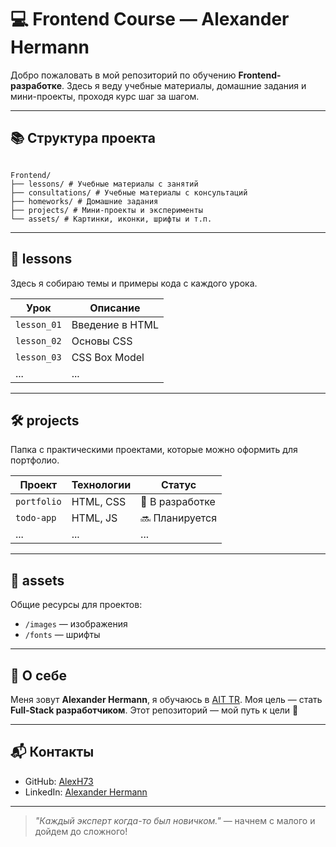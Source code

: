 # 💻 Frontend Course — Alexander Hermann

Добро пожаловать в мой репозиторий по обучению **Frontend-разработке**. Здесь я веду учебные материалы, домашние задания и мини-проекты, проходя курс шаг за шагом.

---

## 📚 Структура проекта

```

Frontend/
├── lessons/ # Учебные материалы с занятий
├── consultations/ # Учебные материалы с консультаций
├── homeworks/ # Домашние задания
├── projects/ # Мини-проекты и эксперименты
└── assets/ # Картинки, иконки, шрифты и т.п.

```


---

## 📖 lessons

Здесь я собираю темы и примеры кода с каждого урока.

| Урок | Описание |
|------|----------|
| `lesson_01` | Введение в HTML |
| `lesson_02` | Основы CSS |
| `lesson_03` | CSS Box Model |
| ... | ... |

---

## 🛠️ projects

Папка с практическими проектами, которые можно оформить для портфолио.

| Проект | Технологии | Статус |
|--------|------------|--------|
| `portfolio` | HTML, CSS | 🚧 В разработке |
| `todo-app` | HTML, JS | 🔜 Планируется |
| ... | ... | ... |

---

## 📂 assets

Общие ресурсы для проектов:
- `/images` — изображения
- `/fonts` — шрифты

---

## 📌 О себе

Меня зовут **Alexander Hermann**, я обучаюсь в [AIT TR](https://www.ait-tr.de/). Моя цель — стать **Full-Stack разработчиком**. Этот репозиторий — мой путь к цели 🚀

---

## 📬 Контакты

- GitHub: [AlexH73](https://github.com/AlexH73)
- LinkedIn: [Alexander Hermann](https://www.linkedin.com/in/alexander-hermann-655b76353)

---

> _"Каждый эксперт когда-то был новичком."_ — начнем с малого и дойдем до сложного!
